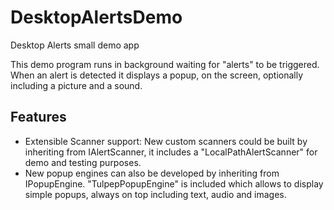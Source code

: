 # DesktopAlertsDemo
Desktop Alerts small demo app

This demo program runs in background waiting for "alerts" to be triggered. When an alert is detected it displays a popup, on the screen, optionally including a picture and a sound.

## Features
  - Extensible Scanner support: New custom scanners could be built by inheriting from IAlertScanner, it includes a "LocalPathAlertScanner" for demo and testing purposes.
  - New popup engines can also be developed by inheriting from IPopupEngine. "TulpepPopupEngine" is included which allows to display simple popups, always on top including text, audio and images.



